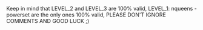Keep in mind that LEVEL_2 and LEVEL_3 are 100% valid, LEVEL_1: nqueens - powerset are the only ones 100% valid, PLEASE DON'T IGNORE COMMENTS AND GOOD LUCK ;)
